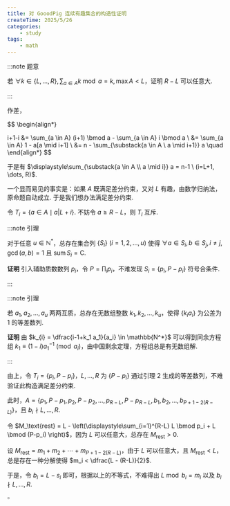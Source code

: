 ```yaml
---
title: 对 GooodPig 连续有趣集合的构造性证明
createTime: 2025/5/26
categories:
    - study
tags:
    - math
---
```


:::note 题意

若 $\forall k \in \{L, \dots, R\}, \sum_{a \in A} k \bmod a = k, \max A < L$，证明 $R-L$ 可以任意大.

:::

作差，

$$
\begin{align*}

i+1-i &= \sum_{a \in A} (i+1) \bmod a - \sum_{a \in A} i \bmod a \\
&= \sum_{a \in A} 1 - a[a \mid i+1] \\
&= n - \sum_{\substack{a \in A \\ a \mid i+1}} a
\quad
\end{align*}
$$

于是有 $\displaystyle\sum_{\substack{a \in A \\ a \mid i}} a = n-1 \ (i=L+1, \dots, R)$.

一个显而易见的事实是：如果 $A$ 既满足差分约束，又对 $L$ 有趣，由数学归纳法，原命题自动成立. 于是我们想办法满足差分约束.

令 $T_i = \{a\in A \mid a|L+i\}$. 不妨令 $a \ge R-L$，则 $T_i$ 互斥.

:::note 引理

对于任意 $u\in\mathbb{N^*}$，总存在集合列 $\{S_i\}\ (i=1, 2, \dots, u)$ 使得 $\forall a\in S_i, b\in S_j, i \ne j, \gcd(a, b) = 1$ 且 $\operatorname{sum} S_i = \mathrm{C}$.

**证明** 引入辅助质数数列 $p_i$，令 $P = \prod_i p_i$，不难发现 $S_i = \{p_i, P - p_i\}$ 符号合条件.

:::

:::note 引理

若 $a_1, a_2, \dots, a_u$ 两两互质，总存在无数组整数 $k_1, k_2, \dots, k_u$，使得 $\{k_i a_i\}$ 为公差为 $1$ 的等差数列.

**证明** 由 $k_{i} = \dfrac{i-1+k_1 a_1}{a_i} \in \mathbb{N^*}$ 可以得到同余方程组 $k_1 \equiv (1-i) a_1^{-1} \pmod{a_i}$，由中国剩余定理，方程组总是有无数组解.

:::

由上，令 $T_i = \{p_i, P-p_i\}$，$L, \dots, R$ 为 $\{P-p_i\}$ 通过引理 2 生成的等差数列，不难验证此构造满足差分约束.

此时，$A = \{p_1, P-p_1, p_2, P-p_2, \dots, p_{R-L}, P-p_{R-L}, b_1, b_2, \dots, b_{P+1-2(R-L)}\}$，且 $b_i \nmid L, \dots, R$.

令 $M_\text{rest} = L - \left(\displaystyle\sum_{i=1}^{R-L} L \bmod p_i + L \bmod (P-p_i) \right)$，因为 $L$ 可以任意大，总存在 $M_\text{rest} > 0$.

设 $M_\text{rest} = m_1 + m_2 + \cdots + m_{P+1-2(R-L)}$，由于 $L$ 可以任意大，且 $M_\text{rest} < L$，总是存在一种分解使得 $m_i < \dfrac{L - (R-L)}{2}$.

于是，令 $b_i = L - s_i$ 即可，根据以上的不等式，不难得出 $L \bmod b_i = m_i$ 以及 $b_i \nmid L, \dots, R$.

$\square$

